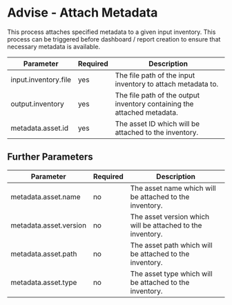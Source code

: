 # Advise - Attach Metadata

This process attaches specified metadata to a given input inventory. This process can be triggered before dashboard / 
report creation to ensure that necessary metadata is available.

| Parameter          | Required | Description                                                             |
|--------------------|----------|-------------------------------------------------------------------------|
| input.inventory.file    | yes      | The file path of the input inventory to attach metadata to.             |
| output.inventory   | yes      | The file path of the output inventory containing the attached metadata. |
| metadata.asset.id  | yes      | The asset ID which will be attached to the inventory.                   |


## Further Parameters

| Parameter              | Required | Description                                                |
|------------------------|----------|------------------------------------------------------------|
| metadata.asset.name    | no       | The asset name which will be attached to the inventory.    |
| metadata.asset.version | no       | The asset version which will be attached to the inventory. |
| metadata.asset.path    | no       | The asset path which will be attached to the inventory.    |
| metadata.asset.type    | no       | The asset type which will be attached to the inventory.    |
